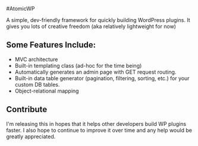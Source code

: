 #AtomicWP

A simple, dev-friendly framework for quickly building WordPress plugins.
It gives you lots of creative freedom (aka relatively lightweight for now)

## Some Features Include:

* MVC architecture
* Built-in templating class (ad-hoc for the time being)
* Automatically generates an admin page with GET request routing.
* Built-in data table generator (pagination, filtering, sorting, etc.) for your custom DB tables.
* Object-relational mapping

## Contribute

I'm releasing this in hopes that it helps other developers build WP plugins faster.
I also hope to continue to improve it over time and any help would be greatly appreciated.
